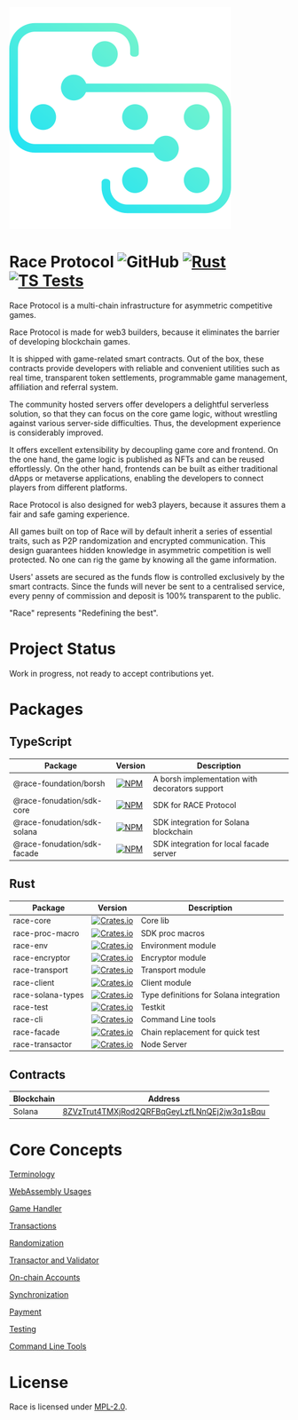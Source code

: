 ![Race Protocol](assets/logo.svg)

# Race Protocol ![GitHub](https://img.shields.io/github/license/RACE-Game/race) [![Rust](https://github.com/RACE-Game/race/actions/workflows/rust.yml/badge.svg)](https://github.com/RACE-Game/race/actions/workflows/rust.yml) [![TS Tests](https://github.com/RACE-Game/race/actions/workflows/typescript.yml/badge.svg)](https://github.com/RACE-Game/race/actions/workflows/typescript.yml)

Race Protocol is a multi-chain infrastructure for asymmetric competitive games.

Race Protocol is made for web3 builders, because it eliminates the barrier of developing blockchain games.

It is shipped with game-related smart contracts. Out of the box, these contracts provide developers with reliable and convenient utilities such as real time, transparent token settlements, programmable game management, affiliation and referral system.

The community hosted servers offer developers a delightful serverless solution, so that they can focus on the core game logic, without wrestling against various server-side difficulties. Thus, the development experience is considerably improved.

It offers excellent extensibility by decoupling game core and frontend. On the one hand, the game logic is published as NFTs and can be reused effortlessly. On the other hand, frontends can be built as either traditional dApps or metaverse applications, enabling the developers to connect players from different platforms.

Race Protocol is also designed for web3 players, because it assures them a fair and safe gaming experience.

All games built on top of Race will by default inherit a series of essential traits, such as P2P randomization and encrypted communication. This design guarantees hidden knowledge in asymmetric competition is well protected. No one can rig the game by knowing all the game information.

Users' assets are secured as the funds flow is controlled exclusively by the smart contracts. Since the funds will never be sent  to a centralised service, every penny of commission and deposit is 100% transparent to the public.

"Race" represents "Redefining the best".

# Project Status

Work in progress, not ready to accept contributions yet.

# Packages

## TypeScript

| Package                     | Version                                                                                                                                         | Description                                    |
|-----------------------------|-------------------------------------------------------------------------------------------------------------------------------------------------|------------------------------------------------|
| @race-foundation/borsh      | [![NPM](https://img.shields.io/npm/v/@race-foundation/borsh?logo=npm)](https://www.npmjs.com/package/@race-foundation/borsh)         | A borsh implementation with decorators support |
| @race-fonudation/sdk-core   | [![NPM](https://img.shields.io/npm/v/@race-foundation/sdk-core?logo=npm)](https://www.npmjs.com/package/@race-foundation/sdk-core)   | SDK for RACE Protocol                          |
| @race-fonudation/sdk-solana | [![NPM](https://img.shields.io/npm/v/@race-foundation/sdk-core?logo=npm)](https://www.npmjs.com/package/@race-foundation/sdk-solana) | SDK integration for Solana blockchain          |
| @race-fonudation/sdk-facade | [![NPM](https://img.shields.io/npm/v/@race-foundation/sdk-core?logo=npm)](https://www.npmjs.com/package/@race-foundation/sdk-facade) | SDK integration for local facade server        |

## Rust

| Package           | Version                                                                   | Description                             |
|-------------------|---------------------------------------------------------------------------|-----------------------------------------|
| race-core         | [![Crates.io](https://img.shields.io/crates/v/race-core?logo=rust)](https://crates.io/crates/race-core)         | Core lib                                |
| race-proc-macro   | [![Crates.io](https://img.shields.io/crates/v/race-proc-macro?logo=rust)](https://crates.io/crates/race-proc-macro)   | SDK proc macros                         |
| race-env          | [![Crates.io](https://img.shields.io/crates/v/race-env?logo=rust)](https://crates.io/crates/race-env)          | Environment module                      |
| race-encryptor    | [![Crates.io](https://img.shields.io/crates/v/race-encryptor?logo=rust)](https://crates.io/crates/race-encryptor)    | Encryptor module                        |
| race-transport    | [![Crates.io](https://img.shields.io/crates/v/race-transport?logo=rust)](https://crates.io/crates/race-transport)    | Transport module                        |
| race-client       | [![Crates.io](https://img.shields.io/crates/v/race-client?logo=rust)](https://crates.io/crates/race-client)       | Client module                           |
| race-solana-types | [![Crates.io](https://img.shields.io/crates/v/race-solana-types?logo=rust)](https://crates.io/crates/race-solana-types) | Type definitions for Solana integration |
| race-test         | [![Crates.io](https://img.shields.io/crates/v/race-test?logo=rust)](https://crates.io/crates/race-test)         | Testkit                                 |
| race-cli          | [![Crates.io](https://img.shields.io/crates/v/race-cli?logo=rust)](https://crates.io/crates/race-cli)          | Command Line tools                      |
| race-facade       | [![Crates.io](https://img.shields.io/crates/v/race-facade?logo=rust)](https://crates.io/crates/race-facade)       | Chain replacement for quick test        |
| race-transactor   | [![Crates.io](https://img.shields.io/crates/v/race-transactor?logo=rust)](https://crates.io/crates/race-transactor)   | Node Server                             |

## Contracts

| Blockchain | Address                                                                                                                 |
|------------|-------------------------------------------------------------------------------------------------------------------------|
| Solana     | [8ZVzTrut4TMXjRod2QRFBqGeyLzfLNnQEj2jw3q1sBqu](https://solscan.io/account/8ZVzTrut4TMXjRod2QRFBqGeyLzfLNnQEj2jw3q1sBqu) |

# Core Concepts

[Terminology](docs/terminology.md)

[WebAssembly Usages](docs/web-assembly-usages.md)

[Game Handler](docs/game-handler.md)

[Transactions](docs/transactions.md)

[Randomization](docs/randomization.md)

[Transactor and Validator](docs/transactor-and-validator.md)

[On-chain Accounts](docs/on-chain-accounts.md)

[Synchronization](docs/synchronization.md)

[Payment](docs/payment.md)

[Testing](docs/testing.md)

[Command Line Tools](docs/command-line.md)

# License

Race is licensed under [MPL-2.0](./LICENSE).
